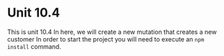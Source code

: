 # Unit 10.4

This is unit 10.4
In here, we will create a new mutation that creates a new customer
In order to start the project you will need to execute an `npm install` command.

